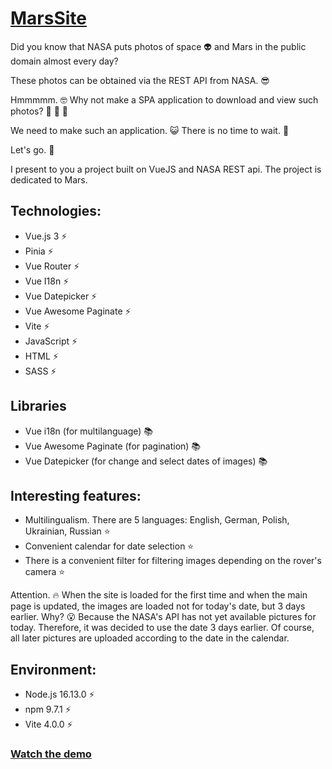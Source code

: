 # [MarsSite](https://GoldenSpade.github.io/vue_mars_site) #

Did you know that NASA puts photos of space :alien: and Mars in the public domain almost every day?

These photos can be obtained via the REST API from NASA. :sunglasses:

Hmmmmm. :nerd_face: Why not make a SPA application to download and view such photos? :thinking: :thinking: :thinking:

We need to make such an application. :smiley_cat: There is no time to wait. :cowboy_hat_face:

Let's go. :rocket:


I present to you a project built on VueJS and NASA REST api. The project is dedicated to Mars.

## Technologies: ##

* Vue.js 3 :zap:
* Pinia :zap:
* Vue Router :zap:
* Vue I18n :zap:
* Vue Datepicker :zap:
* Vue Awesome Paginate :zap:
* Vite :zap:
* JavaScript :zap:
* HTML :zap:
* SASS :zap:

## Libraries ##

* Vue i18n (for multilanguage) :books:
* Vue Awesome Paginate (for pagination) :books:
* Vue Datepicker (for change and select dates of images) :books:

## Interesting features: ##

* Multilingualism. There are 5 languages: English, German, Polish, Ukrainian, Russian :star:
* Convenient calendar for date selection :star:
* There is a convenient filter for filtering images depending on the rover's camera :star:

Attention. :fire: When the site is loaded for the first time and when the main page is updated, the images are loaded not for today's date, but 3 days earlier. Why? :open_mouth: Because the NASA's API has not yet available pictures for today. Therefore, it was decided to use the date 3 days earlier. Of course, all later pictures are uploaded according to the date in the calendar.

## Environment: ##
* Node.js 16.13.0 :zap:
* npm 9.7.1 :zap:
* Vite 4.0.0 :zap:

### [Watch the demo](https://GoldenSpade.github.io/vue_mars_site) ###
